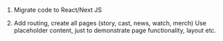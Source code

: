 1) Migrate code to React/Next JS

2) Add routing, create all pages (story, cast, news, watch, merch) Use placeholder content, just to demonstrate page functionality, layout etc.